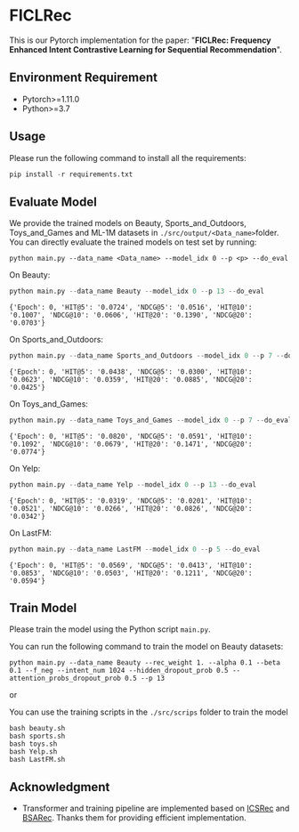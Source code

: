 # FICLRec

This is our Pytorch implementation for the paper: "**FICLRec: Frequency Enhanced Intent Contrastive Learning for Sequential Recommendation**".

## Environment  Requirement

* Pytorch>=1.11.0
* Python>=3.7  

## Usage

Please run the following command to install all the requirements:  

```python
pip install -r requirements.txt
```

## Evaluate Model

We provide the trained models on Beauty, Sports_and_Outdoors, Toys_and_Games and ML-1M datasets in `./src/output/<Data_name>`folder. You can directly evaluate the trained models on test set by running:

```
python main.py --data_name <Data_name> --model_idx 0 --p <p> --do_eval
```

On Beauty:

```python
python main.py --data_name Beauty --model_idx 0 --p 13 --do_eval
```

```
{'Epoch': 0, 'HIT@5': '0.0724', 'NDCG@5': '0.0516', 'HIT@10': '0.1007', 'NDCG@10': '0.0606', 'HIT@20': '0.1390', 'NDCG@20': '0.0703'}
```

On Sports_and_Outdoors:

```python
python main.py --data_name Sports_and_Outdoors --model_idx 0 --p 7 --do_eval
```

```
{'Epoch': 0, 'HIT@5': '0.0438', 'NDCG@5': '0.0300', 'HIT@10': '0.0623', 'NDCG@10': '0.0359', 'HIT@20': '0.0885', 'NDCG@20': '0.0425'}
```

On Toys_and_Games:

```python
python main.py --data_name Toys_and_Games --model_idx 0 --p 7 --do_eval 
```

```
{'Epoch': 0, 'HIT@5': '0.0820', 'NDCG@5': '0.0591', 'HIT@10': '0.1092', 'NDCG@10': '0.0679', 'HIT@20': '0.1471', 'NDCG@20': '0.0774'}
```


On Yelp:

```python
python main.py --data_name Yelp --model_idx 0 --p 13 --do_eval 
```

```
{'Epoch': 0, 'HIT@5': '0.0319', 'NDCG@5': '0.0201', 'HIT@10': '0.0521', 'NDCG@10': '0.0266', 'HIT@20': '0.0826', 'NDCG@20': '0.0342'}
```


On LastFM:

```python
python main.py --data_name LastFM --model_idx 0 --p 5 --do_eval
```

```
{'Epoch': 0, 'HIT@5': '0.0569', 'NDCG@5': '0.0413', 'HIT@10': '0.0853', 'NDCG@10': '0.0503', 'HIT@20': '0.1211', 'NDCG@20': '0.0594'}
```


## Train Model

Please train the model using the Python script `main.py`.

You can run the following command to train the model on Beauty datasets:

```
python main.py --data_name Beauty --rec_weight 1. --alpha 0.1 --beta 0.1 --f_neg --intent_num 1024 --hidden_dropout_prob 0.5 --attention_probs_dropout_prob 0.5 --p 13
```
or

You can use the training scripts in the `./src/scrips` folder to train the model 
```angular2html
bash beauty.sh
bash sports.sh
bash toys.sh
bash Yelp.sh
bash LastFM.sh
```
## Acknowledgment

- Transformer and training pipeline are implemented based on [ICSRec](https://github.com/qinhsiu/icsrec) and [BSARec](https://github.com/yehjin-shin/BSARec). Thanks them for providing efficient implementation.



